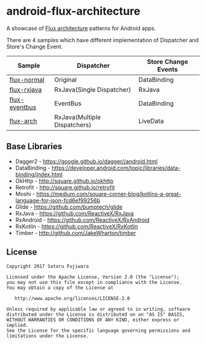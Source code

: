 android-flux-architecture 
====

A showcase of [Flux architecture](https://github.com/facebook/flux) patterns for Android apps.



There are 4 samples which have different implementation of Dispatcher and Store's Change Event.

| Sample | Dispatcher | Store Change Events |
| ---| --- | --- |
| [flux-normal](https://github.com/satorufujiwara/android-flux-architecture/tree/master/flux-normal) | Original | DataBinding |
| [flux-rxjava](https://github.com/satorufujiwara/android-flux-architecture/tree/master/flux-rxjava) | RxJava(Single Dispatcher) | RxJava |
| [flux-eventbus](https://github.com/satorufujiwara/android-flux-architecture/tree/master/flux-eventbus) | EventBus | DataBinding |
| [flux-arch](https://github.com/satorufujiwara/android-flux-architecture/tree/master/flux-arch) | RxJava(Multiple Dispatchers) | LiveData |

Base Libraries
---------

 * Dagger2 - https://google.github.io/dagger//android.html
 * DataBinding - https://developer.android.com/topic/libraries/data-binding/index.html
 * OkHttp - http://square.github.io/okhttp
 * Retrofit - http://square.github.io/retrofit
 * Moshi - https://medium.com/square-corner-blog/kotlins-a-great-language-for-json-fcd6ef99256b
 * Glide - https://github.com/bumptech/glide
 * RxJava - https://github.com/ReactiveX/RxJava
 * RxAndroid - https://github.com/ReactiveX/RxAndroid
 * RxKotlin - https://github.com/ReactiveX/RxKotlin
 * Timber - http://github.com/JakeWharton/timber


License
-------
    Copyright 2017 Satoru Fujiwara

    Licensed under the Apache License, Version 2.0 (the "License");
    you may not use this file except in compliance with the License.
    You may obtain a copy of the License at

       http://www.apache.org/licenses/LICENSE-2.0

    Unless required by applicable law or agreed to in writing, software
    distributed under the License is distributed on an "AS IS" BASIS,
    WITHOUT WARRANTIES OR CONDITIONS OF ANY KIND, either express or implied.
    See the License for the specific language governing permissions and
    limitations under the License.
